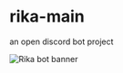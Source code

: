 # rika-main
an open discord bot project

<img src='https://media.discordapp.net/attachments/968591622977777734/968594655392444516/Sem_Titulo-1.png?width=1025&height=273' alt='Rika bot banner'>
